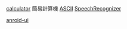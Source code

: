 
[calculator](https://github.com/yungming/android-calculator.git) 簡易計算機
[ASCII](https://github.com/yungming/android-ASCII.git)
[SpeechRecognizer](https://github.com/yungming/android-Recognizer.git)


[anroid-ui](https://github.com/yungming/awesome-android-ui.git)
